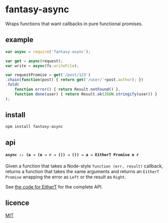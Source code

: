 fantasy-async
=============

Wraps functions that want callbacks in pure functional promises.

example
-------
```javascript
var async = require('fantasy-async');

var get = async(request);
var write = async(fs.writeFile);

var requestPromise = get('/post/123')
.chain(function(post) { return get('/user/'+post.author); })
.fold(
	function error() { return Result.notFound() },
	function done(user) { return Result.ok(JSON.stringify(user)) }
);
```

install
-------
```npm install fantasy-async```

api
---
#### ``async :: (a → (e → r → ()) → ()) → a → EitherT Promise e r``
Given a function that takes a Node-style ``function (err, result)`` callback, returns a function that takes the same arguments and returns an ``EitherT Promise`` wrapping the error as ``Left`` or the result as ``Right``.

See [the code for EitherT](https://github.com/quarterto/fantasy-eithers/blob/master/src/either.js#L99) for the complete API.

licence
-------
[MIT](/licence.md)